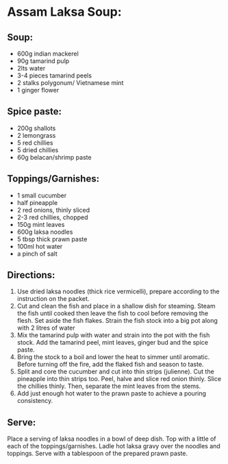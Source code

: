 # Assam Laksa Soup:
 
## Soup:
  * 600g indian mackerel 
  * 90g tamarind pulp
  * 2lts water
  * 3-4 pieces tamarind peels
  * 2 stalks polygonum/ Vietnamese mint
  * 1 ginger flower

## Spice paste:
  * 200g shallots
  * 2 lemongrass
  * 5 red chillies
  * 5 dried chillies
  * 60g belacan/shrimp paste

## Toppings/Garnishes:
  * 1 small cucumber 
  * half pineapple
  * 2 red onions, thinly sliced
  * 2-3 red chillies, chopped
  * 150g mint leaves
  * 600g laksa noodles
  * 5 tbsp thick prawn paste
  * 100ml hot water
  * a pinch of salt

## Directions:
  1. Use dried laksa noodles (thick rice vermicelli), prepare according to the instruction on the packet.
  2. Cut and clean the fish and place in a shallow dish for steaming. Steam the fish until cooked then leave the fish to cool before removing the flesh. Set aside the fish flakes. Strain the fish stock into a big pot along with 2 litres of water
  3. Mix the tamarind pulp with water and strain into the pot with the fish stock. Add the tamarind peel, mint leaves, ginger bud and the spice paste.
  4. Bring the stock to a boil and lower the heat to simmer until aromatic. Before turning off the fire, add the flaked fish and season to taste.
  5. Split and core the cucumber and cut into thin strips (julienne). Cut the pineapple into thin strips too. Peel, halve and slice red onion thinly. Slice the chillies thinly. Then, separate the mint leaves from the stems.
  6. Add just enough hot water to the prawn paste to achieve a pouring consistency.

## Serve:

Place a serving of laksa noodles in a bowl of deep dish. Top with a little of each of the toppings/garnishes. Ladle hot laksa gravy over the noodles and toppings. Serve with a tablespoon of the prepared prawn paste.

